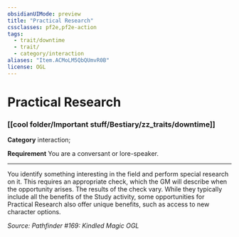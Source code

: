 ```yaml
---
obsidianUIMode: preview
title: "Practical Research"
cssclasses: pf2e,pf2e-action
tags:
  - trait/downtime
  - trait/
  - category/interaction
aliases: "Item.ACMoLM5QbQUmvR0B"
license: OGL
---
```

# Practical Research

### [[cool folder/Important stuff/Bestiary/zz_traits/downtime]]

**Category** interaction; 




**Requirement** You are a conversant or lore-speaker.

* * *

You identify something interesting in the field and perform special research on it. This requires an appropriate check, which the GM will describe when the opportunity arises. The results of the check vary. While they typically include all the benefits of the Study activity, some opportunities for Practical Research also offer unique benefits, such as access to new character options.

*Source: Pathfinder #169: Kindled Magic*
*OGL*